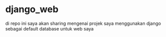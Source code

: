 # django_web
di repo ini saya akan sharing mengenai projek saya menggunakan django sebagai default database untuk web saya
